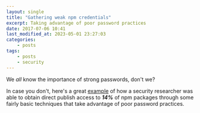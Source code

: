 ```yaml
---
layout: single
title: "Gathering weak npm credentials"
excerpt: Taking advantage of poor password practices
date: 2017-07-06 10:41
last_modified_at: 2023-05-01 23:27:03
categories:
    - posts
tags:
    - posts
    - security
---
```


We _all_ know the importance of strong passwords, don't we?

In case you don't, here's a great
[example](https://github.com/ChALkeR/notes/blob/master/Gathering-weak-npm-credentials.md)
of how a security researcher was able to
obtain direct publish access to **_14%_** of npm packages through some fairly
basic techniques that take advantage of poor password practices.
